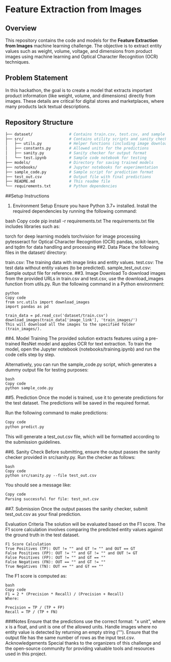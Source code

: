# Feature Extraction from Images

## Overview

This repository contains the code and models for the **Feature Extraction from Images** machine learning challenge. The objective is to extract entity values such as weight, volume, voltage, and dimensions from product images using machine learning and Optical Character Recognition (OCR) techniques.

## Problem Statement

In this hackathon, the goal is to create a model that extracts important product information (like weight, volume, and dimensions) directly from images. These details are critical for digital stores and marketplaces, where many products lack textual descriptions.

## Repository Structure

```bash
├── dataset/                # Contains train.csv, test.csv, and sample files
├── src/                    # Contains utility scripts and sanity checkers
│   ├── utils.py            # Helper functions (including image downloading)
│   ├── constants.py        # Allowed units for the predictions
│   ├── sanity.py           # Sanity checker for output format
│   └── test.ipynb          # Sample code notebook for testing
├── models/                 # Directory for saving trained models
├── notebooks/              # Jupyter notebooks for experimentation
├── sample_code.py          # Sample script for prediction format
├── test_out.csv            # Output file with final predictions
├── README.md               # This readme file
└── requirements.txt        # Python dependencies
```
##Setup Instructions
1. Environment Setup
Ensure you have Python 3.7+ installed. Install the required dependencies by running the following command:

bash
Copy code
pip install -r requirements.txt
The requirements.txt file includes libraries such as:

torch for deep learning models
torchvision for image processing
pytesseract for Optical Character Recognition (OCR)
pandas, scikit-learn, and tqdm for data handling and processing
##2. Data
Place the following files in the dataset/ directory:

train.csv: The training data with image links and entity values.
test.csv: The test data without entity values (to be predicted).
sample_test_out.csv: Sample output file for reference.
##3. Image Download
To download images from the provided URLs in train.csv and test.csv, use the download_images function from utils.py. Run the following command in a Python environment:
```
python
Copy code
from src.utils import download_images
import pandas as pd

train_data = pd.read_csv('dataset/train.csv')
download_images(train_data['image_link'], 'train_images/')
This will download all the images to the specified folder (train_images/).
```
##4. Model Training
The provided solution extracts features using a pre-trained ResNet model and applies OCR for text extraction. To train the model, open the Jupyter notebook (notebooks/training.ipynb) and run the code cells step by step.

Alternatively, you can run the sample_code.py script, which generates a dummy output file for testing purposes:
```
bash
Copy code
python sample_code.py
```
##5. Prediction
Once the model is trained, use it to generate predictions for the test dataset. The predictions will be saved in the required format.

Run the following command to make predictions:

```bash
Copy code
python predict.py
```
This will generate a test_out.csv file, which will be formatted according to the submission guidelines.

##6. Sanity Check
Before submitting, ensure the output passes the sanity checker provided in src/sanity.py. Run the checker as follows:
```
bash
Copy code
python src/sanity.py --file test_out.csv
```
You should see a message like:
```bash
Copy code
Parsing successful for file: test_out.csv
```
##7. Submission
Once the output passes the sanity checker, submit test_out.csv as your final prediction.

Evaluation Criteria
The solution will be evaluated based on the F1 score. The F1 score calculation involves comparing the predicted entity values against the ground truth in the test dataset.
```
F1 Score Calculation
True Positives (TP): OUT != "" and GT != "" and OUT == GT
False Positives (FP): OUT != "" and GT != "" and OUT != GT
False Positives (FP): OUT != "" and GT == ""
False Negatives (FN): OUT == "" and GT != ""
True Negatives (TN): OUT == "" and GT == ""
```
The F1 score is computed as:
```
bash
Copy code
F1 = 2 * (Precision * Recall) / (Precision + Recall)
Where:

Precision = TP / (TP + FP)
Recall = TP / (TP + FN)
```
###Notes
Ensure that the predictions use the correct format: "x unit", where x is a float, and unit is one of the allowed units.
Handle images where no entity value is detected by returning an empty string ("").
Ensure that the output file has the same number of rows as the input test.csv.
Acknowledgements
Special thanks to the organizers of this challenge and the open-source community for providing valuable tools and resources used in this project.
